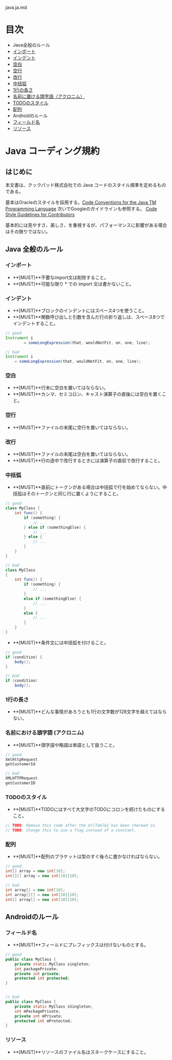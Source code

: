 java.ja.md

# 目次

- Java全般のルール
 - [インポート](#imports)
 - [インデント](#indentation)
 - [空白](#whitespace)
 - [空行](#empty_lines)
 - [改行](#new_lines)
 - [中括弧](#braces)
 - [1行の長さ](#line_columns)
 - [名前に置ける頭字語（アクロニム）](#acronyms)
 - [TODOのスタイル](#todo)
 - [配列](#arrays)
- Androidのルール
 - [フィールド名](#field_names)
 - [リソース](#resources)


# Java コーディング規約

## はじめに

本文書は、クックパッド株式会社での Java コードのスタイル規準を定めるものである。

基本はOracleのスタイルを採用する。[Code Conventions for the Java TM Programming Language](http://www.oracle.com/technetwork/java/javase/documentation/codeconvtoc-136057.html)
次いでGoogleのガイドラインも参照する。 [Code Style Guidelines for Contributors](http://source.android.com/source/code-style.html)

基本的には見やすさ、美しさ、を重視するが、パフォーマンスに影響がある場合はその限りではない。


## Java 全般のルール

<a name="imports"></a>

### インポート

- **[MUST]**不要なimport文は削除すること。
- **[MUST]**可能な限り * での import 文は書かないこと。

<a name="indentation"></a>

### インデント

- **[MUST]**ブロックのインデントにはスペース4つを使うこと。
- **[MUST]**関数呼び出しと引数を含んだ行の折り返しは、スペース8つでインデントすること。

```java
// good
Instrument i
        = someLongExpression(that, wouldNotFit, on, one, line);

// bad
Instrument i
    = someLongExpression(that, wouldNotFit, on, one, line);
```

<a name="whitespace"></a>

### 空白

- **[MUST]**行末に空白を置いてはならない。
- **[MUST]**カンマ、セミコロン、キャスト演算子の直後には空白を置くこと。

<a name="empty_lines"></a>

### 空行

- **[MUST]**ファイルの末尾に空行を置いてはならない。

<a name="new_lines"></a>

### 改行

- **[MUST]**ファイルの末尾は空白を置いてはならない。
- **[MUST]**行の途中で改行するときには演算子の直前で改行すること。

<a name="braces"></a>

### 中括弧

- **[MUST]**直前にトークンがある場合は中括弧で行を始めてならない。中括弧はそのトークンと同じ行に置くようにすること。

```java
// good
class MyClass {
    int func() {
        if (something) {
            // ...
        } else if (somethingElse) {
            // ...
        } else {
            // ...
        }
    }
}

// bad
class MyClass
{
    int func() {
        if (something) {
            // ...
        }
        else if (somethingElse) {
            // ...
        }
        else {
            // ...
        }
    }
}
```

- **[MUST]**条件文には中括弧を付けること。

```java
// good
if (condition) {
    body();
}

// bad
if (condition)
    body();
```

<a name="line_columns"></a>

### 1行の長さ

- **[MUST]**どんな事情があろうとも1行の文字数が128文字を越えてはならない。

<a name="acronyms"></a>

### 名前における頭字語 (アクロニム)

- **[MUST]**頭字語や略語は単語として扱うこと。

```java
// good
XmlHttpRequest
getCustomerId

// bad
XMLHTTPRequest
getCustomerID
```

<a name="todo"></a>

### TODOのスタイル

- **[MUST]**TODOにはすべて大文字のTODOにコロンを続けたものにすること。

```java
// TODO: Remove this code after the UrlTable2 has been checked in.
// TODO: Change this to use a flag instead of a constant.
```

<a name="arrays"></a>

### 配列

- **[MUST]**配列のブラケットは型のすぐ後ろに書かなければならない。

```java
// good
int[] array = new int[10];
int[][] array = new int[10][10];

// bad
int array[] = new int[10];
int array[][] = new int[10][10];
int[] array[] = new int[10][10];
```

## Androidのルール

<a name="field_names"></a>

### フィールド名

- **[MUST]**フィールドにプレフィックスは付けないものとする。

```java
// good
public class MyClass {
    private static MyClass singleton;
    int packagePrivate;
    private int private;
    protected int protected;
}


// bad
public class MyClass {
    private static MyClass sSingleton;
    int mPackagePrivate;
    private int mPrivate;
    protected int mProtected;
}
```

<a name="resources"></a>

### リソース

- **[MUST]**リソースのファイル名はスネークケースにすること。
